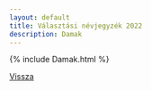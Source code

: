 ```yaml
---
layout: default
title: Választási névjegyzék 2022
description: Damak
---
```


{% include Damak.html %}

[Vissza](./)